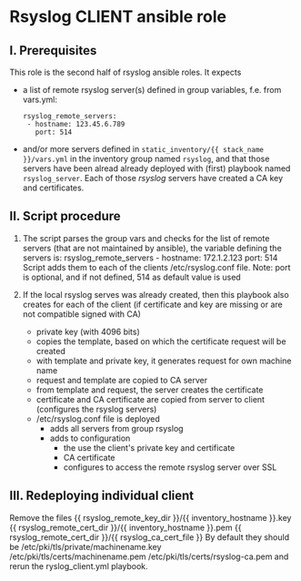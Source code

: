 # Rsyslog CLIENT ansible role

## I. Prerequisites

This role is the second half of rsyslog ansible roles. It expects
 - a list of remote rsyslog server(s) defined in group variables, f.e. from vars.yml:
     ```
     rsyslog_remote_servers:
      - hostname: 123.45.6.789
        port: 514
     ```
 - and/or more servers defined in ```static_inventory/{{ stack_name }}/vars.yml``` in the inventory group named ```rsyslog```,
   and that those servers have been alread already deployed with (first) playbook
   named ```rsyslog_server```.
   Each of those _rsyslog_ servers have created a CA key and certificates.

## II. Script procedure

1. The script parses the group vars and checks for the list of remote servers (that
   are not maintained by ansible), the variable defining the servers is:
     rsyslog_remote_servers
       - hostname: 172.1.2.123
         port: 514
   Script adds them to each of the clients /etc/rsyslog.conf file.
   Note: port is optional, and if not defined, 514 as default value is used

2. If the local rsyslog serves was already created, then this playbook also
   creates for each of the client
   (if certificate and key are missing or are not compatible signed with CA)
    - private key (with 4096 bits)
    - copies the template, based on which the certificate request will be created
    - with template and private key, it generates request for own machine name
    - request and template are copied to CA server
    - from template and request, the server creates the certificate
    - certificate and CA certificate are copied from server to client
   (configures the rsyslog servers)
    - /etc/rsyslog.conf file is deployed
      - adds all servers from group rsyslog 
      - adds to configuration
        - the use the client's private key and certificate
        - CA certificate
        - configures to access the remote rsyslog server over SSL

## III. Redeploying individual client

Remove the files
   {{ rsyslog_remote_key_dir }}/{{ inventory_hostname }}.key
   {{ rsyslog_remote_cert_dir }}/{{ inventory_hostname }}.pem
   {{ rsyslog_remote_cert_dir }}/{{ rsyslog_ca_cert_file }}
By default they should be
   /etc/pki/tls/private/machinename.key
   /etc/pki/tls/certs/machinename.pem
   /etc/pki/tls/certs/rsyslog-ca.pem
and rerun the ryslog_client.yml playbook.
